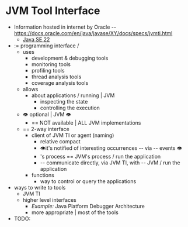 # JVM Tool Interface
* Information hosted in internet by Oracle -- https://docs.oracle.com/en/java/javase/XY/docs/specs/jvmti.html
  * [Java SE 22](https://docs.oracle.com/en/java/javase/22/docs/specs/jvmti.html)
* := programming interface /
  * uses
    * development & debugging tools
    * monitoring tools
    * profiling tools
    * thread analysis tools
    * coverage analysis tools
  * allows
    * about applications / running | JVM
      * inspecting the state
      * controlling the execution
  * 👁️ optional | JVM 👁️
    * == NOT available | ALL JVM implementations
  * == 2-way interface
    * client of JVM TI or agent (naming)
      * relative compact
      * 👁️it's notified of interesting occurrences -- via -- events 👁️
      * 's process == JVM's process / run the application
      * -- communicate directly, via JVM TI, with -- JVM / run the application
    * functions
      * way to control or query the applications
* ways to write to tools
  * JVM TI 
  * higher level interfaces
    * _Example:_ Java Platform Debugger Architecture
    * more appropriate | most of the tools
* TODO: